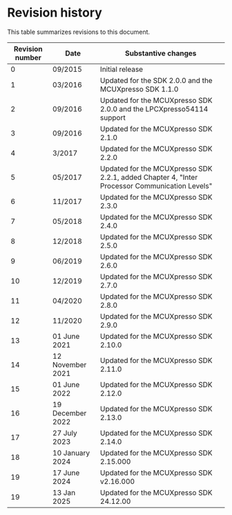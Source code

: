 # Revision history

This table summarizes revisions to this document.

|Revision number|Date|Substantive changes|
|---------------|----|-------------------|
|0|09/2015|Initial release|
|1|03/2016|Updated for the SDK 2.0.0 and the MCUXpresso SDK 1.1.0|
|2|09/2016|Updated for the MCUXpresso SDK 2.0.0 and the LPCXpresso54114 support|
|3|09/2016|Updated for the MCUXpresso SDK 2.1.0|
|4|3/2017|Updated for the MCUXpresso SDK 2.2.0|
|5|05/2017|Updated for the MCUXpresso SDK 2.2.1, added Chapter 4, "Inter Processor Communication Levels"|
|6|11/2017|Updated for the MCUXpresso SDK 2.3.0|
|7|05/2018|Updated for the MCUXpresso SDK 2.4.0|
|8|12/2018|Updated for the MCUXpresso SDK 2.5.0|
|9|06/2019|Updated for the MCUXpresso SDK 2.6.0|
|10|12/2019|Updated for the MCUXpresso SDK 2.7.0|
|11|04/2020|Updated for the MCUXpresso SDK 2.8.0|
|12|11/2020|Updated for the MCUXpresso SDK 2.9.0|
|13|01 June 2021|Updated for the MCUXpresso SDK 2.10.0|
|14|12 November 2021|Updated for the MCUXpresso SDK 2.11.0|
|15|01 June 2022|Updated for the MCUXpresso SDK 2.12.0|
|16|19 December 2022|Updated for the MCUXpresso SDK 2.13.0|
|17|27 July 2023|Updated for the MCUXpresso SDK 2.14.0|
|18|10 January 2024|Updated for the MCUXpresso SDK 2.15.000|
|19|17 June 2024|Updated for the MCUXpresso SDK v2.16.000|
|19|13 Jan 2025|Updated for the MCUXpresso SDK 24.12.00|


